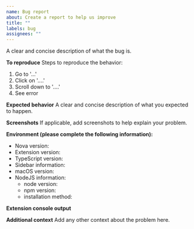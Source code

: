 ```yaml
---
name: Bug report
about: Create a report to help us improve
title: ""
labels: bug
assignees: ""
---
```


A clear and concise description of what the bug is.

<!-- Any hard crashes of the editor should [also be filed with Panic](https://dev.panic.com/panic/nova-issues/-/issues/new). Feel free to cross-file them here as well, but make sure to include a link to Panic's issue. -->

**To reproduce**
Steps to reproduce the behavior:

1. Go to '...'
2. Click on '....'
3. Scroll down to '....'
4. See error

**Expected behavior**
A clear and concise description of what you expected to happen.

**Screenshots**
If applicable, add screenshots to help explain your problem.

**Environment (please complete the following information):**

- Nova version: <!-- [e.g. 1.0 (200961)] get this from Nova > About Nova -->
- Extension version: <!-- [e.g. 1.6.2] get this from the Nova Extension Library -->
- TypeScript version: <!-- [e.g. 4.0.2] get this from your project, e.g. run `yarn run tsc --version` in your terminal -->
- Sidebar information: <!-- [e.g. Status Running, TypeScript Version 4.0.2] get this from the extension sidebar -->
- macOS version: <!-- [e.g. 10.15.5 (19F101)] get this from  > About This Mac -->
- NodeJS information:
  - node version: <!-- [e.g. v14.4.0] get this by running `node --version` in your terminal -->
  - npm version: <!-- [e.g. 6.14.4] get this by running `npm --version` in your terminal -->
  - installation method: <!-- e.g. homebrew, nvm, built from source, etc -->

**Extension console output**

<!--
from Extensions > Show Extension Console, anything coming from the Source "TypeScript" or "TypeScript Language Server"
Copying text preferred, for accessibility and searching.
-->

**Additional context**
Add any other context about the problem here.
